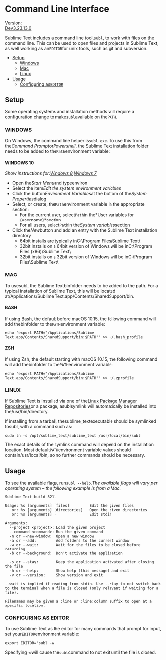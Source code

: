 # Command Line Interface

Version:  
[Dev](command_line#ver-dev)[3.2](command_line#ver-3.2)[3.1](command_line#ver-3.1)[3.0](command_line#ver-3.0)

Sublime Text includes a command line tool,`subl`, to work with files on the command line. This can be used to open files and projects in Sublime Text, as well working as an`EDITOR`for unix tools, such as git and subversion.

*   [Setup](command_line#setup)
    *   [Windows](command_line#windows)
    *   [Mac](command_line#mac)
    *   [Linux](command_line#linux)
*   [Usage](command_line#usage)
    *   [Configuring as`EDITOR`](command_line#editor)

## Setup

Some operating systems and installation methods will require a configuration change to make`subl`available on the`PATH`.

### WINDOWS

On Windows, the command line helper is`subl.exe`. To use this from the*Command Prompt*or*Powershell*, the Sublime Text installation folder needs to be added to the`Path`environment variable:

#### WINDOWS 10

*Show instructions for:[Windows 8](command_line#windows-8),[Windows 7](command_line#windows-7)*

*   Open the*Start Menu*and typeenviron
*   Select the item*Edit the system environment variables*
*   Click the button*Environment Variables*at the bottom of the*System Properties*dialog
*   Select, or create, the`Path`environment variable in the appropriate section:
    *   For the current user, select`Path`in the*User variables for {username}*section
    *   For all users, select`Path`in the*System variables*section
*   Click the*New*button and add an entry with the Sublime Text installation directory
    *   64bit installs are typically inC:\\Program Files\\Sublime Text\\
    *   32bit installs on a 64bit version of Windows will be inC:\\Program Files (x86)\\Sublime Text\\
    *   32bit installs on a 32bit version of Windows will be inC:\\Program Files\\Sublime Text\\

### MAC

To usesubl, the Sublime Textbinfolder needs to be added to the path. For a typical installation of Sublime Text, this will be located at/Applications/Sublime Text.app/Contents/SharedSupport/bin.

#### BASH

If using Bash, the default before macOS 10.15, the following command will add thebinfolder to the`PATH`environment variable:

~~~
echo 'export PATH="/Applications/Sublime Text.app/Contents/SharedSupport/bin:$PATH"' >> ~/.bash_profile

~~~

#### ZSH

If using Zsh, the default starting with macOS 10.15, the following command will add thebinfolder to the`PATH`environment variable:

~~~
echo 'export PATH="/Applications/Sublime Text.app/Contents/SharedSupport/bin:$PATH"' >> ~/.zprofile

~~~

### LINUX

If Sublime Text is installed via one of the[Linux Package Manager Repositories](linux_repositories)or a package, asublsymlink will automatically be installed into the/usr/bin/directory.

If installing from a tarball, thesublime\_textexecutable should be symlinked tosubl, with a command such as:

~~~
sudo ln -s /opt/sublime_text/sublime_text /usr/local/bin/subl

~~~

The exact details of the symlink command will depend on the installation location. Most default`PATH`environment variable values should contain/usr/local/bin, so no further commands should be necessary.

## Usage

To see the available flags, run`subl --help`.*The available flags will vary per operating system – the following example is from a Mac.*

~~~
Sublime Text build 3211

Usage: %s [arguments] [files]         Edit the given files
   or: %s [arguments] [directories]   Open the given directories
   or: %s [arguments] -               Edit stdin

Arguments:
  --project <project>: Load the given project
  --command <command>: Run the given command
  -n or --new-window:  Open a new window
  -a or --add:         Add folders to the current window
  -w or --wait:        Wait for the files to be closed before returning
  -b or --background:  Don't activate the application

  -s or --stay:        Keep the application activated after closing the file
  -h or --help:        Show help (this message) and exit
  -v or --version:     Show version and exit

--wait is implied if reading from stdin. Use --stay to not switch back
to the terminal when a file is closed (only relevant if waiting for a file).

Filenames may be given a :line or :line:column suffix to open at a specific location.

~~~

### CONFIGURING AS EDITOR

To use Sublime Text as the editor for many commands that prompt for input, set your`EDITOR`environment variable:

~~~
export EDITOR='subl -w'

~~~

Specifying`-w`will cause the`subl`command to not exit until the file is closed.